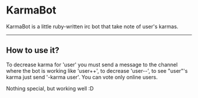 KarmaBot
========

KarmaBot is a little ruby-written irc bot that take note of user's karmas.

--------------------

How to use it?
--------------

To decrease karma for 'user' you must send a message to the channel where the
bot is working like 'user++', to decrease 'user--', to see "user"'s karma just
send '-karma user'.
You can vote only online users.

Nothing special, but working well :D
